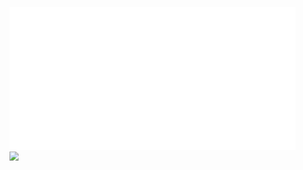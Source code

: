 <div>  
  <div>
    <img src="https://raw.githubusercontent.com/neoscotch/neoscotch/b4abc0dd3ecda01ab785e82f515922fb77d4b34f/readme.svg" max-width="100%" alt="testing"/>
  </div>
  <div>  
    <img src="https://raw.githubusercontent.com/neoscotch/animated-svg-as-your-readme/de71b5d9af4fa42bc840cd45fe6ced706fe46eb0/textinabox.svg" max-width="100%" />
  </div>
</div>  
